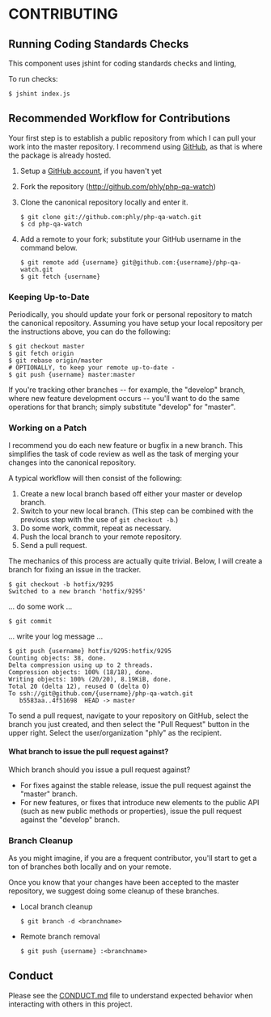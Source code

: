 # CONTRIBUTING

## Running Coding Standards Checks

This component uses jshint for coding standards checks and linting,

To run checks:

```console
$ jshint index.js
```

## Recommended Workflow for Contributions

Your first step is to establish a public repository from which I can
pull your work into the master repository. I recommend using
[GitHub](https://github.com), as that is where the package is already hosted.

1. Setup a [GitHub account](http://github.com/), if you haven't yet
2. Fork the repository (http://github.com/phly/php-qa-watch)
3. Clone the canonical repository locally and enter it.

   ```console
   $ git clone git://github.com:phly/php-qa-watch.git
   $ cd php-qa-watch
   ```

4. Add a remote to your fork; substitute your GitHub username in the command
   below.

   ```console
   $ git remote add {username} git@github.com:{username}/php-qa-watch.git
   $ git fetch {username}
   ```

### Keeping Up-to-Date

Periodically, you should update your fork or personal repository to
match the canonical repository. Assuming you have setup your local repository
per the instructions above, you can do the following:


```console
$ git checkout master
$ git fetch origin
$ git rebase origin/master
# OPTIONALLY, to keep your remote up-to-date -
$ git push {username} master:master
```

If you're tracking other branches -- for example, the "develop" branch, where
new feature development occurs -- you'll want to do the same operations for that
branch; simply substitute  "develop" for "master".

### Working on a Patch

I recommend you do each new feature or bugfix in a new branch. This simplifies
the task of code review as well as the task of merging your changes into the
canonical repository.

A typical workflow will then consist of the following:

1. Create a new local branch based off either your master or develop branch.
2. Switch to your new local branch. (This step can be combined with the
   previous step with the use of `git checkout -b`.)
3. Do some work, commit, repeat as necessary.
4. Push the local branch to your remote repository.
5. Send a pull request.

The mechanics of this process are actually quite trivial. Below, I will
create a branch for fixing an issue in the tracker.

```console
$ git checkout -b hotfix/9295
Switched to a new branch 'hotfix/9295'
```

... do some work ...


```console
$ git commit
```

... write your log message ...


```console
$ git push {username} hotfix/9295:hotfix/9295
Counting objects: 38, done.
Delta compression using up to 2 threads.
Compression objects: 100% (18/18), done.
Writing objects: 100% (20/20), 8.19KiB, done.
Total 20 (delta 12), reused 0 (delta 0)
To ssh://git@github.com/{username}/php-qa-watch.git
   b5583aa..4f51698  HEAD -> master
```

To send a pull request, navigate to your repository on GitHub, select the branch
you just created, and then select the "Pull Request" button in the upper right.
Select the user/organization "phly" as the recipient.

#### What branch to issue the pull request against?

Which branch should you issue a pull request against?

- For fixes against the stable release, issue the pull request against the
  "master" branch.
- For new features, or fixes that introduce new elements to the public API (such
  as new public methods or properties), issue the pull request against the
  "develop" branch.

### Branch Cleanup

As you might imagine, if you are a frequent contributor, you'll start to
get a ton of branches both locally and on your remote.

Once you know that your changes have been accepted to the master
repository, we suggest doing some cleanup of these branches.

-  Local branch cleanup

   ```console
   $ git branch -d <branchname>
   ```

-  Remote branch removal

   ```console
   $ git push {username} :<branchname>
   ```

## Conduct

Please see the [CONDUCT.md](CONDUCT.md) file to understand expected behavior
when interacting with others in this project.
